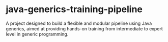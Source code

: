 # java-generics-training-pipeline
A project designed to build a flexible and modular pipeline using Java generics, aimed at providing hands-on training from intermediate to expert level in generic programming.
